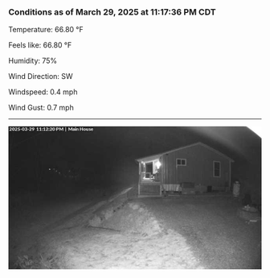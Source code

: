 ### Conditions as of March 29, 2025 at 11:17:36 PM CDT 

Temperature: 66.80 &deg;F

Feels like: 66.80 &deg;F

Humidity: 75%

Wind Direction: SW

Windspeed: 0.4 mph

Wind Gust: 0.7 mph

---

<img src="./images/latest.jpeg"/>

